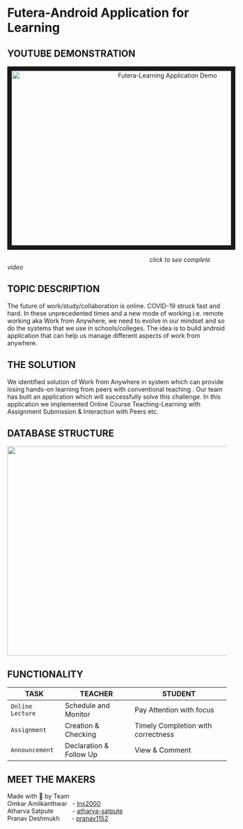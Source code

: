 # Futera-Android Application for Learning 

## YOUTUBE DEMONSTRATION
<p align="center">
<a href="https://youtu.be/9AOjr6gFUGA" target="_blank"><img src="https://github.com/pranav1152/Futera-Learning-Application/blob/main/Images/Futera.png" 
alt="Futera-Learning Application Demo" width="700" height="400" border="10" /></a> </p>

&nbsp;&nbsp;&nbsp;&nbsp;&nbsp;&nbsp;&nbsp;&nbsp;&nbsp;&nbsp;&nbsp;&nbsp;&nbsp;&nbsp;&nbsp;&nbsp;&nbsp;&nbsp;&nbsp;&nbsp;&nbsp;&nbsp;&nbsp;&nbsp;&nbsp;&nbsp;&nbsp;&nbsp;&nbsp; &nbsp;&nbsp;&nbsp;&nbsp;&nbsp;&nbsp;&nbsp;&nbsp;&nbsp;&nbsp;&nbsp;&nbsp;&nbsp;&nbsp;&nbsp;&nbsp;&nbsp;&nbsp;&nbsp;&nbsp;&nbsp;&nbsp;&nbsp;&nbsp;&nbsp;&nbsp;&nbsp;&nbsp;&nbsp;&nbsp;&nbsp;&nbsp;&nbsp;&nbsp;&nbsp;&nbsp;&nbsp;&nbsp;&nbsp;&nbsp;&nbsp;&nbsp;&nbsp;&nbsp;&nbsp;&nbsp;&nbsp;&nbsp;&nbsp;&nbsp;&nbsp;&nbsp; *click to see complete video*


## TOPIC DESCRIPTION
The future of work/study/collaboration is online. COVID-19 struck fast and hard. In these unprecedented times and a new mode of working i.e. remote
working aka Work from Anywhere, we need to evolve in our mindset and so do the systems that we use in schools/colleges. The idea is to
build android application that can help us manage different aspects of work from anywhere.

## THE SOLUTION
We identified solution of  Work from Anywhere in system which can provide losing hands-on learning from peers with conventional teaching . Our team has built an application which will successfully solve this challenge. In this
application we implemented Online Course Teaching-Learning with Assignment Submission & Interaction with Peers etc.

## DATABASE STRUCTURE
<p align="center">
<img src="https://github.com/pranav1152/Futera-Learning-Application/blob/main/Images/ER%20Diagram.png" width="700" height="480">
</p>

## FUNCTIONALITY
| TASK             | TEACHER                 | STUDENT                            |
| ---              | ---                     | ---                                |
| `Online Lecture` | Schedule and Monitor    |  Pay Attention with focus          |
| `Assignment`     | Creation & Checking     |  Timely Completion with correctness|
| `Announcement`   | Declaration & Follow Up |  View & Comment                    |

## MEET THE MAKERS
Made with 💖 by Team \
Omkar Amilkanthwar  &nbsp; -  [lnx2000](https://github.com/lnx2000)\
Atharva Satpute     &nbsp;&nbsp;&nbsp;&nbsp;&nbsp;&nbsp;&nbsp;&nbsp;&nbsp; - [atharva-satpute](https://github.com/atharva-satpute) \
Pranav Deshmukh      &nbsp;&nbsp;&nbsp;&nbsp;&nbsp;&nbsp;- [pranav1152](https://github.com/pranav1152)
